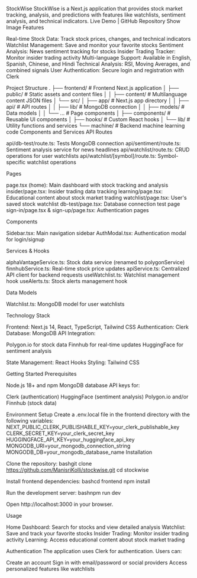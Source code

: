 StockWise
StockWise is a Next.js application that provides stock market tracking, analysis, and predictions with features like watchlists, sentiment analysis, and technical indicators.
Live Demo | GitHub Repository
Show Image
Features

Real-time Stock Data: Track stock prices, changes, and technical indicators
Watchlist Management: Save and monitor your favorite stocks
Sentiment Analysis: News sentiment tracking for stocks
Insider Trading Tracker: Monitor insider trading activity
Multi-language Support: Available in English, Spanish, Chinese, and Hindi
Technical Analysis: RSI, Moving Averages, and combined signals
User Authentication: Secure login and registration with Clerk

Project Structure
.
├── frontend/            # Frontend Next.js application
│   ├── public/          # Static assets and content files
│   │   ├── content/     # Multilanguage content JSON files
│   └── src/
│       ├── app/         # Next.js app directory
│       │   ├── api/     # API routes
│       │   ├── lib/     # MongoDB connection
│       │   ├── models/  # Data models
│       │   └── ...      # Page components
│       ├── components/  # Reusable UI components
│       ├── hooks/       # Custom React hooks
│       └── lib/         # Utility functions and services
└── machine/             # Backend machine learning code
Components and Services
API Routes

api/db-test/route.ts: Tests MongoDB connection
api/sentiment/route.ts: Sentiment analysis service for news headlines
api/watchlist/route.ts: CRUD operations for user watchlists
api/watchlist/[symbol]/route.ts: Symbol-specific watchlist operations

Pages

page.tsx (home): Main dashboard with stock tracking and analysis
insider/page.tsx: Insider trading data tracking
learning/page.tsx: Educational content about stock market trading
watchlist/page.tsx: User's saved stock watchlist
db-test/page.tsx: Database connection test page
sign-in/page.tsx & sign-up/page.tsx: Authentication pages

Components

Sidebar.tsx: Main navigation sidebar
AuthModal.tsx: Authentication modal for login/signup

Services & Hooks

alphaVantageService.ts: Stock data service (renamed to polygonService)
finnhubService.ts: Real-time stock price updates
apiService.ts: Centralized API client for backend requests
useWatchlist.ts: Watchlist management hook
useAlerts.ts: Stock alerts management hook

Data Models

Watchlist.ts: MongoDB model for user watchlists

Technology Stack

Frontend: Next.js 14, React, TypeScript, Tailwind CSS
Authentication: Clerk
Database: MongoDB
API Integration:

Polygon.io for stock data
Finnhub for real-time updates
HuggingFace for sentiment analysis


State Management: React Hooks
Styling: Tailwind CSS

Getting Started
Prerequisites

Node.js 18+ and npm
MongoDB database
API keys for:

Clerk (authentication)
HuggingFace (sentiment analysis)
Polygon.io and/or Finnhub (stock data)



Environment Setup
Create a .env.local file in the frontend directory with the following variables:
NEXT_PUBLIC_CLERK_PUBLISHABLE_KEY=your_clerk_publishable_key
CLERK_SECRET_KEY=your_clerk_secret_key
HUGGINGFACE_API_KEY=your_huggingface_api_key
MONGODB_URI=your_mongodb_connection_string
MONGODB_DB=your_mongodb_database_name
Installation

Clone the repository:
bashgit clone https://github.com/ManisriKolli/stockwise.git
cd stockwise

Install frontend dependencies:
bashcd frontend
npm install

Run the development server:
bashnpm run dev

Open http://localhost:3000 in your browser.

Usage

Home Dashboard: Search for stocks and view detailed analysis
Watchlist: Save and track your favorite stocks
Insider Trading: Monitor insider trading activity
Learning: Access educational content about stock market trading

Authentication
The application uses Clerk for authentication. Users can:

Create an account
Sign in with email/password or social providers
Access personalized features like watchlists
